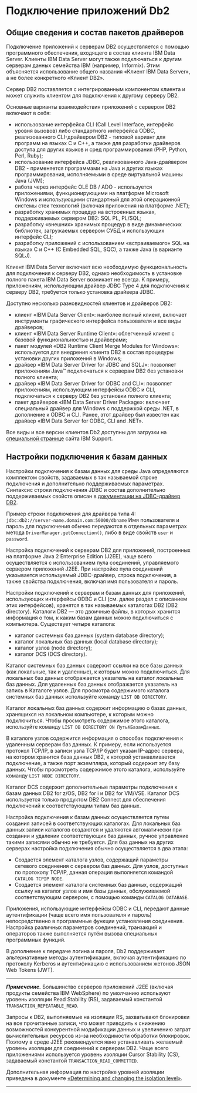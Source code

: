 # Подключение приложений Db2

## Общие сведения и состав пакетов драйверов

Подключение приложений к серверам DB2 осуществляется с помощью
программного обеспечения, входящего в состав клиента IBM Data
Server. Клиенты IBM Data Server могут также подключаться к другим
серверам данных семейства IBM (например, Informix). Этим объясняется
использование общего названия «Клиент IBM Data Server», а не более
конкретного «Клиент DB2».

Сервер DB2 поставляется с интегрированным компонентом клиента и может
служить клиентом для подключения к другому серверу DB2.

Основные варианты взаимодействия приложений с сервером DB2 включают в себя:
* использование интерфейса CLI (Call Level Interface, интерфейс уровня
  вызовов) либо стандартного интерфейса ODBC, реализованного
  CLI-драйвером DB2 - типовой вариант для программ на языках C и C++,
  а также для разработки драйверов доступа для других языков и сред
  программирования (PHP, Python, Perl, Ruby);
* использование интерфейса JDBC, реализованного Java-драйвером DB2 -
  применяется программами на Java и других языках программирования,
  исполняемыми в среде виртуальной машины Java (JVM);
* работа через интерфейс OLE DB / ADO - используется приложениями,
  функционирующими на платформе Microsoft Windows и использующими
  стандартный для этой операционной системы стек технологий (включая
  приложения на платформе .NET);
* разработку хранимых процедур на встроенных языках, поддерживаемых
  сервером DB2: SQL PL, PL/SQL;
* разработку «внешних» хранимых процедур в виде динамических
  библиотек, загружаемых сервером СУБД и использующих интерфейс CLI;
* разработку приложений с использованием «встраиваемого» SQL на языках
  C и C++ (C Embedded SQL, SQC), а также Java (в варианте SQLJ).

Клиент IBM Data Server включает всю необходимую функциональность для
подключения к серверу DB2, однако необходимость в установке полного
пакета IBM Data Server возникает не всегда. К примеру, приложениям,
использующим драйвер JDBC Type 4 для подключения к серверу DB2,
требуется только установка драйвера JDBC.

Доступно несколько разновидностей клиентов и драйверов DB2:
* клиент «IBM Data Server Client»: наиболее полный клиент, включает
  инструменты графического интерфейса пользователя и все виды драйверов;
* клиент «IBM Data Server Runtime Client»: облегченный клиент с
  базовой функциональностью и драйверами;
* пакет модулей «DB2 Runtime Client Merge Modules for Windows»:
  используется для внедрения клиента DB2 в состав процедуры установки
  других приложений в Windows;
* драйвер «IBM Data Server Driver for JDBC and SQLJ»: позволяет
  приложениям Java™ подключаться к серверам DB2 без установки полного
  клиента;
* драйвер «IBM Data Server Driver for ODBC and CLI»: позволяет
  приложениям, использующим интерфейсы ODBC и CLI, подключаться к
  серверу DB2 без установки полного клиента;
* пакет драйверов «IBM Data Server Driver Package»: включает
  специальный драйвер для Windows с поддержкой среды .NET, в
  дополнение к ODBC и CLI. Ранее, этот драйвер был известен как
  драйвер «IBM Data Server for ODBC, CLI and .NET».

Все виды и все версии клиентов Db2 доступны для загрузки на
[специальной странице](https://www.ibm.com/support/pages/download-fix-packs-version-ibm-data-server-client-packages)
сайта IBM Support.


## Настройки подключения к базам данных

Настройки подключения к базам данных для среды Java определяются
комплектом свойств, задаваемых в так называемой строке подключения и
дополнительно поддерживаемых параметрах. Синтаксис строки подключения
JDBC и состав дополнительно поддерживаемых свойств описан в
[документации на JDBC-драйвер DB2](http://www.ibm.com/support/knowledgecenter/SSEPGG_11.1.0/com.ibm.db2.luw.apdv.java.doc/src/tpc/imjcc_rjvdsprp.html).

Пример строки подключения для драйвера типа 4:<br/>
`jdbc:db2://server-name.domain.com:50000/dbname`
Имя пользователя и пароль для подключения обычно передаются в
отдельных параметрах метода `DriverManager.getConnection()`,
либо в виде свойств `user` и `password`.

Настройка подключений к серверам DB2 для приложений, построенных на
платформе Java 2 Enterprise Edition (J2EE), чаще всего осуществляется
с использованием пула соединений, управляемого сервером приложений
J2EE. При настройке пула соединений указывается используемый
JDBC-драйвер, строка подключения, а также свойства подключения,
включая имя пользователя и пароль.

Настройки подключений к серверам и базам данных для приложений,
использующих интерфейсы ODBC и CLI (см. далее раздел с описанием этих
интерфейсов), хранятся в так называемых каталогах DB2 (DB2
directory). Каталоги DB2 — это двоичные файлы, в которых хранится
информация о том, к каким базам данных можно подключиться с
компьютера. Существует четыре каталога:
* каталог системных баз данных (system database directory);
* каталог локальных баз данных (local database directory);
* каталог узлов (node directory);
* каталог DCS (DCS directory).

Каталог системных баз данных содержит ссылки на все базы данных
(как локальные, так и удаленные), к которым можно подключиться. Для
локальных баз данных отображается указатель на каталог локальных баз
данных. Для удаленных баз данных отображается указатель на запись в
Каталоге узлов. Для просмотра содержимого каталога системных баз
данных используйте команду `LIST DB DIRECTORY`.

Каталог локальных баз данных содержит информацию о базах данных,
хранящихся на локальном компьютере, к которым можно
подключиться. Чтобы просмотреть содержимое этого каталога, используйте
команду `LIST DB DIRECTORY ON ПутьКБазамДанных`.

В каталоге узлов содержится информация о способах подключения к
удаленным серверам баз данных. К примеру, если используется протокол
TCP/IP, в записи узла TCP/IP будет указан IP-адрес сервера, на котором
хранится база данных DB2, к которой устанавливается подключение, а
также порт экземпляра, который содержит эту базу данных.  Чтобы
просмотреть содержимое этого каталога, используйте команду
`LIST NODE DIRECTORY`.

Каталог DCS содержит дополнительные параметры подключения к базам
данных DB2 for z/OS, DB2 for i и DB2 for VM/VSE. Каталог DCS
используется только продуктом DB2 Connect для обеспечения подключений
к соответствующим типам баз данных.

Настройка подключения к базам данных осуществляется путем создания
записей в соответствующих каталогах. Для локальных баз данных записи
каталогов создаются и удаляются автоматически при создании и удалении
соответствующих баз данных, ручное управление такими записями обычно
не требуется. Для баз данных на других серверах настройка подключения
обычно осуществляется в два этапа:
* Создается элемент каталога узлов, содержащий параметры сетевого
  соединения с сервером баз данных. Для узлов, доступных по протоколу
  TCP/IP, данная операция выполняется командой `CATALOG TCPIP NODE`.
* Создается элемент каталога системных баз данных, содержащий ссылку
  на каталог узлов и имя базы данных, обслуживаемой соответствующим
  сервером, с помощью команды `CATALOG DATABASE`.

Приложения, использующие интерфейсы ODBC и CLI, передают данные
аутентификации (чаще всего имя пользователя и пароль) непосредственно
в программные функции установления соединения. Настройка различных
параметров соединений, транзакций и операторов также выполняется путём
вызова специальных программных функций.

В дополнение к передаче логина и пароля, Db2 поддерживает альтернативные
методы аутентификации, включая аутентификацию по протоколу Kerberos
и аутентификацию с использованием жетонов JSON Web Tokens (JWT).

----
***Примечание.*** Большинство серверов приложений J2EE (включая
продукты семейства IBM WebSphere) по умолчанию используют уровень
изоляции Read Stability (RS), задаваемый константой
`TRANSACTION_REPEATABLE_READ`.

Запросы к DB2, выполняемые на изоляции RS, захватывают блокировки на
все прочитанные записи, что может приводить к снижению возможностей
конкурентной модификации данных и увеличению затрат вычислительных
ресурсов из-за необходимости обработки блокировок.  Поэтому в среде
J2EE рекомендуется явно устанавливать желаемый уровень изоляции для
соединений к серверам DB2. Чаще всего приложениями используется
уровень изоляции Cursor Stability (CS), задаваемый константой
`TRANSACTION_READ_COMMITTED`.

Дополнительная информация по настройке уровней изоляции приведена в
документе
[«Determining and changing the isolation level»](http://www-01.ibm.com/support/docview.wss?uid=swg21190874).

----


